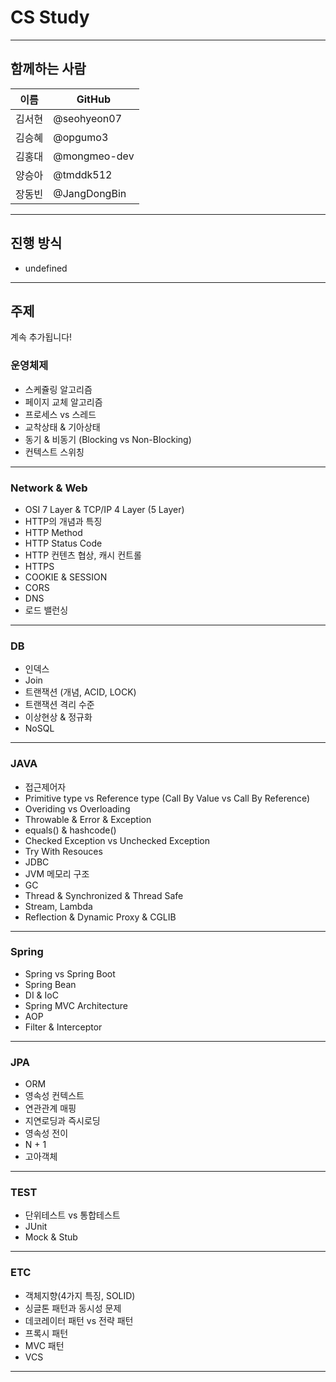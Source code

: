 # CS Study

---

## 함께하는 사람

| 이름   | GitHub      |
| ------ | ---------- |
| 김서현 | @seohyeon07  |
| 김승혜 | @opgumo3     |
| 김홍대 | @mongmeo-dev |
| 양승아 | @tmddk512    |
| 장동빈 | @JangDongBin |

---

## 진행 방식

* undefined

---

## 주제

계속 추가됩니다!

### 운영체제

* 스케쥴링 알고리즘
* 페이지 교체 알고리즘
* 프로세스 vs 스레드
* 교착상태 & 기아상태
* 동기 & 비동기 (Blocking vs Non-Blocking)
* 컨텍스트 스위칭

---

### Network & Web

* OSI 7 Layer & TCP/IP 4 Layer (5 Layer)
* HTTP의 개념과 특징
* HTTP Method
* HTTP Status Code
* HTTP 컨텐츠 협상, 캐시 컨트롤
* HTTPS
* COOKIE & SESSION
* CORS
* DNS
* 로드 밸런싱

---

### DB

* 인덱스
* Join
* 트랜잭션 (개념, ACID, LOCK)
* 트랜잭션 격리 수준
* 이상현상 & 정규화
* NoSQL

---

### JAVA

* 접근제어자
* Primitive type vs Reference type (Call By Value vs Call By Reference)
* Overiding vs Overloading
* Throwable & Error & Exception
* equals() & hashcode()
* Checked Exception vs Unchecked Exception
* Try With Resouces
* JDBC
* JVM 메모리 구조
* GC
* Thread & Synchronized & Thread Safe
* Stream, Lambda
* Reflection & Dynamic Proxy & CGLIB

---

### Spring

* Spring vs Spring Boot
* Spring Bean
* DI & IoC
* Spring MVC Architecture
* AOP
* Filter & Interceptor

---

### JPA

* ORM
* 영속성 컨텍스트
* 연관관계 매핑
* 지연로딩과 즉시로딩
* 영속성 전이
* N + 1
* 고아객체

---

### TEST

* 단위테스트 vs 통합테스트
* JUnit
* Mock & Stub

---

### ETC

* 객체지향(4가지 특징, SOLID)
* 싱글톤 패턴과 동시성 문제
* 데코레이터 패턴 vs 전략 패턴
* 프록시 패턴
* MVC 패턴
* VCS

---
